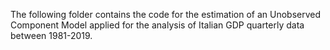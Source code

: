 The following folder contains the code for the estimation of an Unobserved Component Model applied for the analysis of Italian GDP quarterly
data between 1981-2019.
